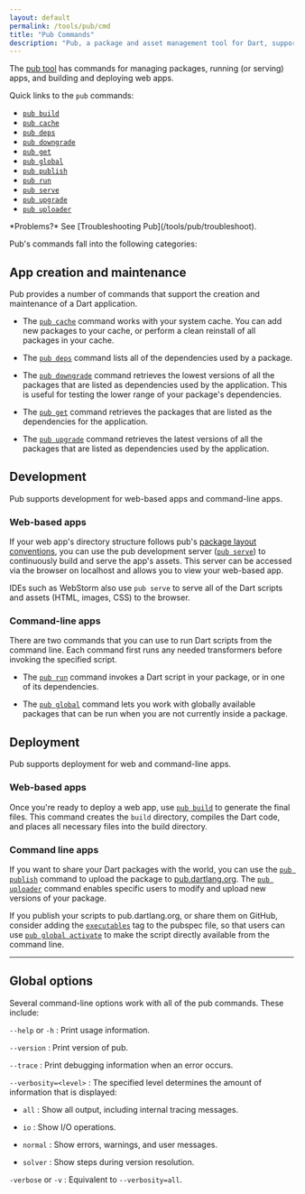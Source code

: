 ```yaml
---
layout: default
permalink: /tools/pub/cmd
title: "Pub Commands"
description: "Pub, a package and asset management tool for Dart, supports a variety of commands."
---
```


The [pub tool](/tools/pub) has commands for managing packages,
running (or serving) apps, and building and deploying web apps.

Quick links to the `pub` commands:

* [`pub build`]({{site.webdev}}/tools/pub/pub-build)
* [`pub cache`](/tools/pub/cmd/pub-cache)
* [`pub deps`](/tools/pub/cmd/pub-deps)
* [`pub downgrade`](/tools/pub/cmd/pub-downgrade)
* [`pub get`](/tools/pub/cmd/pub-get)
* [`pub global`](/tools/pub/cmd/pub-global)
* [`pub publish`](/tools/pub/cmd/pub-lish)
* [`pub run`](/tools/pub/cmd/pub-run)
* [`pub serve`]({{site.webdev}}/tools/pub/pub-serve)
* [`pub upgrade`](/tools/pub/cmd/pub-upgrade)
* [`pub uploader`](/tools/pub/cmd/pub-uploader)

<aside class="alert alert-info" markdown="1">
*Problems?*
See [Troubleshooting Pub](/tools/pub/troubleshoot).
</aside>

Pub's commands fall into the following categories:

## App creation and maintenance

Pub provides a number of commands that support
the creation and maintenance of a Dart application.

* The [`pub cache`](/tools/pub/cmd/pub-cache) command works with your
  system cache.  You can add new packages to your cache,
  or perform a clean reinstall of all packages in your cache.

* The [`pub deps`](/tools/pub/cmd/pub-deps) command lists all of the
  dependencies used by a package.

* The [`pub downgrade`](/tools/pub/cmd/pub-downgrade) command retrieves the
  lowest versions of all the packages that are listed as dependencies
  used by the application. This is useful for testing the lower range
  of your package's dependencies.

* The [`pub get`](/tools/pub/cmd/pub-get) command retrieves the packages
  that are listed as the dependencies for the application.

* The [`pub upgrade`](/tools/pub/cmd/pub-upgrade) command retrieves the latest
  versions of all the packages that are listed as dependencies
  used by the application.

## Development

Pub supports development for web-based apps and command-line apps.

### Web-based apps

If your web app's directory structure follows pub's [package layout
conventions](/tools/pub/package-layout), you can use the pub development
server ([`pub serve`](({{site.webdev}}/tools/pub/pub-serve))) to continuously
build and serve the app's assets.
This server can be accessed via the browser on localhost and
allows you to view your web-based app.

IDEs such as WebStorm also use `pub serve` to serve all of the
Dart scripts and assets (HTML, images, CSS) to the browser.

### Command-line apps

There are two commands that you can use to run Dart scripts
from the command line. Each command first runs any needed
transformers before invoking the specified script.

* The [`pub run`](/tools/pub/cmd/pub-run) command invokes a Dart script in your
  package, or in one of its dependencies.

* The [`pub global`](/tools/pub/cmd/pub-global) command lets you work with
  globally available packages that can be run when you are not currently inside
  a package.

## Deployment

Pub supports deployment for web and command-line apps.

### Web-based apps

Once you're ready to deploy a web app,
use [`pub build`]({{site.webdev}}/tools/pub/pub-build)
to generate the final files. This command creates the `build` directory,
compiles the Dart code, and places all necessary files into the build
directory.

### Command line apps

If you want to share your Dart packages with the world, you can
use the [`pub publish`](/tools/pub/cmd/pub-lish) command to upload the
package to [pub.dartlang.org](https://pub.dartlang.org). The
[`pub uploader`](/tools/pub/cmd/pub-uploader) command enables specific users
to modify and upload new versions of your package.

If you publish your scripts to pub.dartlang.org, or share them on GitHub,
consider adding the
[`executables`](/tools/pub/cmd/pub-global#configuring-a-package)
tag to the pubspec file, so that users can use
[`pub global activate`](/tools/pub/cmd/pub-global#activating-a-package)
to make the script directly available from the command line.

---

## Global options

Several command-line options work with all of the pub commands.
These include:

`--help` or `-h`
: Print usage information.

`--version`
: Print version of pub.

`--trace`
: Print debugging information when an error occurs.

`--verbosity=<level>`
: The specified level determines the amount of information that is displayed:

* `all`
: Show all output, including internal tracing messages.

* `io`
: Show I/O operations.

* `normal`
: Show errors, warnings, and user messages.

* `solver`
: Show steps during version resolution.

`-verbose` or `-v`
: Equivalent to `--verbosity=all`.
